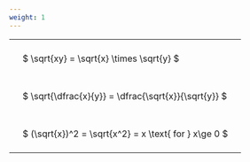 ```yaml
---
weight: 1
---
```


<style type="text/css">
#T_28146 th.col_heading {
  text-align: left;
  font-size: 1em;
}
#T_28146 td {
  text-align: left;
  font-size: 1em;
  padding: 1.5em;
}
</style>
<table id="T_28146">
  <thead>
  </thead>
  <tbody>
    <tr>
      <td id="T_28146_row0_col0" class="data row0 col0" >$ \sqrt{xy} = \sqrt{x} \times \sqrt{y} $</td>
    </tr>
    <tr>
      <td id="T_28146_row1_col0" class="data row1 col0" >$ \sqrt{\dfrac{x}{y}} = \dfrac{\sqrt{x}}{\sqrt{y}} $</td>
    </tr>
    <tr>
      <td id="T_28146_row2_col0" class="data row2 col0" >$ (\sqrt{x})^2 = \sqrt{x^2} = x \text{ for } x\ge 0 $</td>
    </tr>
  </tbody>
</table>
